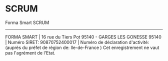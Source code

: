 # SCRUM
Forma Smart SCRUM
************************************************************************************
FORMA SMART | 16 rue du Tiers Pot 95140 - GARGES LES GONESSE 95140 | Numéro SIRET: 90870752400017 | Numéro de déclaration d'activité: (auprès du préfet de région de: Ile-de-France ) Cet enregistrement ne vaut pas l'agrément de l'Etat.

